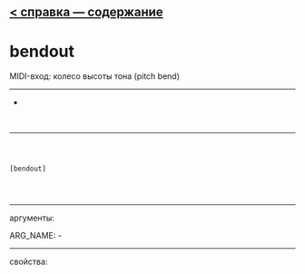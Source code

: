 [< справка — содержание](ceammc_lib.html)
---

# bendout


MIDI-вход: колесо высоты тона (pitch bend)

---

-
<br>


---


```



[bendout]


            
```

---
аргументы:

ARG_NAME: -<br>

---
свойства:


